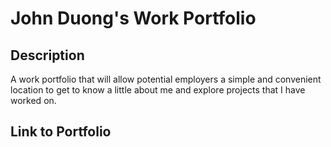 # John Duong's Work Portfolio

## Description

A work portfolio that will allow potential employers a simple and convenient location to get to know a little about me and explore projects that I have worked on.

## Link to Portfolio



